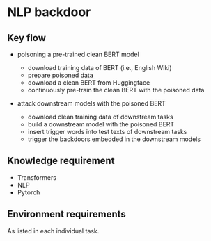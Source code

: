# NLP backdoor



## Key flow

- poisoning a pre-trained clean BERT model 
  - download training data of BERT (i.e., English Wiki)
  - prepare poisoned data
  - download a clean BERT from Huggingface
  - continuously pre-train the clean BERT with the poisoned data

- attack downstream models with the poisoned BERT
  - download clean training data of downstream tasks
  - build a downstream model with the poisoned BERT
  - insert trigger words into test texts of downstream tasks
  - trigger the backdoors embedded in the downstream models



## Knowledge requirement

- Transformers
- NLP
- Pytorch


## Environment requirements

As listed in each individual task.
